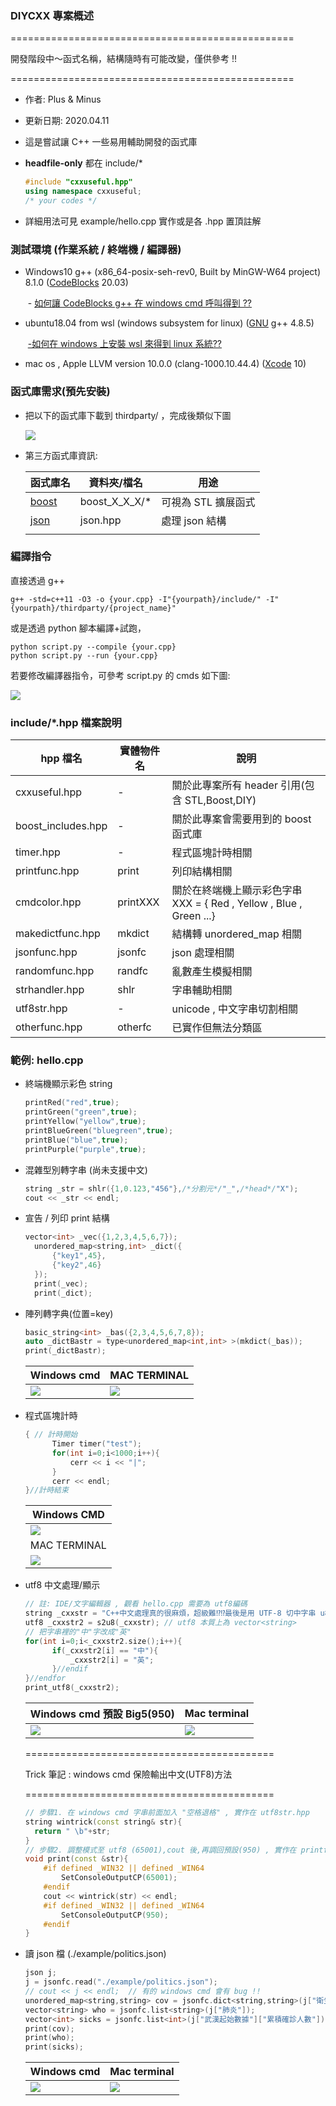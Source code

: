 ### DIYCXX 專案概述 

=================================================

開發階段中～函式名稱，結構隨時有可能改變，僅供參考 !!

=================================================

 - 作者: Plus & Minus

- 更新日期: 2020.04.11

 - 這是嘗試讓 C++ 一些易用輔助開發的函式庫

 - **headfile-only**  都在 include/*  

   ```c++
   #include "cxxuseful.hpp"
   using namespace cxxuseful;
   /* your codes */
   ```

- 詳細用法可見 example/hello.cpp 實作或是各 .hpp 置頂註解



### 測試環境 (作業系統 / **終端機** / 編譯器)

- Windows10  g++ (x86_64-posix-seh-rev0, Built by MinGW-W64 project) 8.1.0  ([CodeBlocks](http://www.codeblocks.org/) 20.03)

  ​	- [如何讓 CodeBlocks g++ 在 windows cmd 呼叫得到 ??](https://www.youtube.com/watch?v=9aHXNGrpTuM)

- ubuntu18.04 from wsl (windows subsystem for linux)  ([GNU](https://gcc.gnu.org/)  g++ 4.8.5)

  ​	[-如何在 windows 上安裝 wsl 來得到 linux 系統??](https://blog.miniasp.com/post/2019/02/01/Useful-tool-WSL-Windows-Subsystem-for-Linux)

- mac os  , Apple LLVM version 10.0.0 (clang-1000.10.44.4)  ([Xcode](https://developer.apple.com/xcode/) 10)

### 函式庫需求(預先安裝)

- 把以下的函式庫下載到 thirdparty/ ，完成後類似下圖

  ![](./pic/3party.png)

- 第三方函式庫資訊:

  | 函式庫名                                                     | 資料夾/檔名   | 用途                |
  | ------------------------------------------------------------ | ------------- | ------------------- |
  | [boost](<https://www.boost.org/>)                            | boost_X_X_X/* | 可視為 STL 擴展函式 |
  | [json](<https://github.com/nlohmann/json/tree/develop/single_include/nlohmann>) | json.hpp      | 處理 json 結構      |
  |                                                              |               |                     |



### 編譯指令 

直接透過 g++

```shell
g++ -std=c++11 -O3 -o {your.cpp} -I"{yourpath}/include/" -I"{yourpath}/thirdparty/{project_name}"
```

或是透過 python 腳本編譯+試跑，

```shell
python script.py --compile {your.cpp}
python script.py --run {your.cpp}
```

若要修改編譯器指令，可參考  script.py 的 cmds 如下圖:

![](./pic/pycmds.png)

### include/*.hpp 檔案說明

| hpp 檔名           | 實體物件名 | 說明                                |
| ------------------ | ----------------------------------- | ----------------------------------- |
| cxxuseful.hpp     | -    | 關於此專案所有 header 引用(包含 STL,Boost,DIY) |
| boost_includes.hpp | - | 關於此專案會需要用到的 boost 函式庫 |
| timer.hpp | - |程式區塊計時相關|
| printfunc.hpp      | print | 列印結構相關           |
| cmdcolor.hpp       | printXXX | 關於在終端機上顯示彩色字串 XXX = { Red , Yellow , Blue , Green ...} |
| makedictfunc.hpp| mkdict | 結構轉 unordered_map 相關|
| jsonfunc.hpp | jsonfc | json 處理相關 |
| randomfunc.hpp | randfc | 亂數產生模擬相關 |
| strhandler.hpp | shlr | 字串輔助相關 |
| utf8str.hpp| - | unicode , 中文字串切割相關|
| otherfunc.hpp| otherfc |已實作但無法分類區|



### 範例:  hello.cpp

- 終端機顯示彩色 string 

  ```cpp
  printRed("red",true);
  printGreen("green",true);
  printYellow("yellow",true);
  printBlueGreen("bluegreen",true);
  printBlue("blue",true);
  printPurple("purple",true);
  ```



- 混雜型別轉字串 (尚未支援中文)

  ```cpp
  string _str = shlr({1,0.123,"456"},/*分割元*/"_",/*head*/"X");
  cout << _str << endl;
  ```

- 宣告 / 列印 print 結構 

  ```cpp
  vector<int> _vec({1,2,3,4,5,6,7});
  	unordered_map<string,int> _dict({
  		{"key1",45},
  		{"key2",46}
  	});
  	print(_vec);
  	print(_dict);
  ```

- 陣列轉字典(位置=key)

  ```cpp
  basic_string<int> _bas({2,3,4,5,6,7,8});
  auto _dictBastr = type<unordered_map<int,int> >(mkdict(_bas));
  print(_dictBastr);
  ```

  | Windows cmd              | MAC TERMINAL          |
  | ------------------------ | --------------------- |
  | ![](./pic/hello1win.png) | ![](./pic/hello1.png) |

- 程式區塊計時

  ```cpp
  { // 計時開始
  		Timer timer("test");
  		for(int i=0;i<1000;i++){
  			cerr << i << "|";
  		}
  		cerr << endl;
  }//計時結束
  ```

  | Windows CMD              |
  | ------------------------ |
  | ![](./pic/hello2win.png) |
  | MAC TERMINAL             |
  | ![](./pic/hello2.png)    |




- utf8 中文處理/顯示   

  ```cpp
  // 註: IDE/文字編輯器 , 觀看 hello.cpp 需要為 utf8編碼 
  string _cxxstr = "C++中文處理真的很麻煩，超級難⁉⁉最後是用 UTF-8 切中字串 u8len() 變成 vector<string> 😅 ";
  utf8 _cxxstr2 = s2u8(_cxxstr); // utf8 本質上為 vector<string>
  // 把字串裡的"中"字改成"英"
  for(int i=0;i<_cxxstr2.size();i++){
  		if(_cxxstr2[i] == "中"){
  			_cxxstr2[i] = "英";
  		}//endif
  }//endfor
  print_utf8(_cxxstr2);
  ```
  | Windows cmd  預設 Big5(950) | Mac terminal          |
  | --------------------------- | --------------------- |
  | ![](./pic/hello3win.png)    | ![](./pic/hello3.png) |

  ===========================================

  Trick 筆記 :  windows  cmd 保險輸出中文(UTF8)方法

  ===========================================

  ```cpp
  // 步驟1. 在 windows cmd 字串前面加入 "空格退格" , 實作在 utf8str.hpp
  string wintrick(const string& str){
  	return " \b"+str;
  }
  // 步驟2. 調整模式至 utf8 (65001),cout 後,再調回預設(950) , 實作在 printfunc.hpp
  void print(const &str){
      #if defined _WIN32 || defined _WIN64
          SetConsoleOutputCP(65001); 
      #endif
      cout << wintrick(str) << endl;
      #if defined _WIN32 || defined _WIN64
          SetConsoleOutputCP(950); 
      #endif
  }
  ```

- 讀 json 檔 (./example/politics.json)

  ```cpp
  json j;
  j = jsonfc.read("./example/politics.json");
  // cout << j << endl;  // 有的 windows cmd 會有 bug !!
  unordered_map<string,string> cov = jsonfc.dict<string,string>(j["衛生組織"]); 
  vector<string> who = jsonfc.list<string>(j["肺炎"]);
  vector<int> sicks = jsonfc.list<int>(j["武漢起始數據"]["累積確診人數"]);
  print(cov);
  print(who);
  print(sicks);
  ```

  | Windows cmd              | Mac terminal          |
  | ------------------------ | --------------------- |
  | ![](./pic/hello4win.png) | ![](./pic/hello4.png) |

